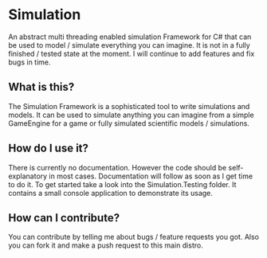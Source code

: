 Simulation
==========

An abstract multi threading enabled simulation Framework for C# that can be used to model / simulate everything you can imagine.
It is not in a fully finished / tested state at the moment. I will continue to add features and fix bugs in time.

What is this?
---------------
The Simulation Framework is a sophisticated tool to write simulations and models. It can be used to simulate anything you can imagine from a simple GameEngine for a game or fully simulated scientific models / simulations.

How do I use it?
---------------
There is currently no documentation. However the code should be self-explanatory in most cases. Documentation will follow as soon as I get time to do it. To get started take a look into the Simulation.Testing folder. It contains a small console application to demonstrate its usage.

How can I contribute?
---------------
You can contribute by telling me about bugs / feature requests you got.
Also you can fork it and make a push request to this main distro.
